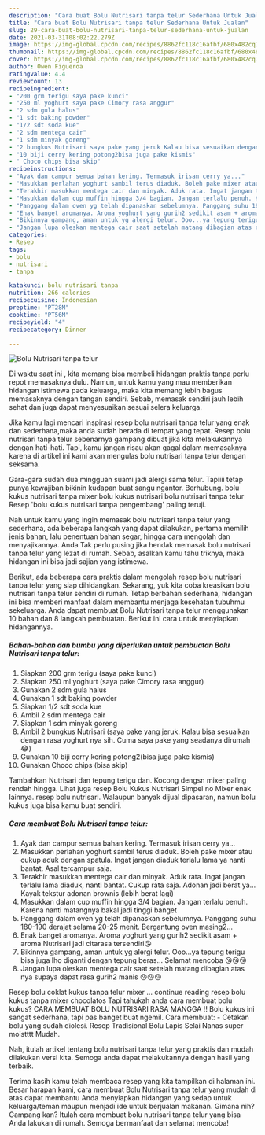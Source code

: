 ```yaml
---
description: "Cara buat Bolu Nutrisari tanpa telur Sederhana Untuk Jualan"
title: "Cara buat Bolu Nutrisari tanpa telur Sederhana Untuk Jualan"
slug: 29-cara-buat-bolu-nutrisari-tanpa-telur-sederhana-untuk-jualan
date: 2021-03-31T08:02:22.279Z
image: https://img-global.cpcdn.com/recipes/8862fc118c16afbf/680x482cq70/bolu-nutrisari-tanpa-telur-foto-resep-utama.jpg
thumbnail: https://img-global.cpcdn.com/recipes/8862fc118c16afbf/680x482cq70/bolu-nutrisari-tanpa-telur-foto-resep-utama.jpg
cover: https://img-global.cpcdn.com/recipes/8862fc118c16afbf/680x482cq70/bolu-nutrisari-tanpa-telur-foto-resep-utama.jpg
author: Owen Figueroa
ratingvalue: 4.4
reviewcount: 13
recipeingredient:
- "200 grm terigu saya pake kunci"
- "250 ml yoghurt saya pake Cimory rasa anggur"
- "2 sdm gula halus"
- "1 sdt baking powder"
- "1/2 sdt soda kue"
- "2 sdm mentega cair"
- "1 sdm minyak goreng"
- "2 bungkus Nutrisari saya pake yang jeruk Kalau bisa sesuaikan dengan rasa yoghurt nya sih Cuma saya pake yang seadanya dirumah "
- "10 biji cerry kering potong2bisa juga pake kismis"
- " Choco chips bisa skip"
recipeinstructions:
- "Ayak dan campur semua bahan kering. Termasuk irisan cerry ya..."
- "Masukkan perlahan yoghurt sambil terus diaduk. Boleh pake mixer atau cukup aduk dengan spatula. Ingat jangan diaduk terlalu lama ya nanti bantat. Asal tercampur saja."
- "Terakhir masukkan mentega cair dan minyak. Aduk rata. Ingat jangan terlalu lama diaduk, nanti bantat. Cukup rata saja. Adonan jadi berat ya... Kayak tekstur adonan brownis (lebih berat lagi)"
- "Masukkan dalam cup muffin hingga 3/4 bagian. Jangan terlalu penuh. Karena nanti matangnya bakal jadi tinggi banget"
- "Panggang dalam oven yg telah dipanaskan sebelumnya. Panggang suhu 180-190 derajat selama 20-25 menit. Bergantung oven masing2..."
- "Enak banget aromanya. Aroma yoghurt yang gurih2 sedikit asam + aroma Nutrisari jadi citarasa tersendiri😘"
- "Bikinnya gampang, aman untuk yg alergi telur. Ooo...ya tepung terigu bisa juga lho diganti dengan tepung beras... Selamat mencoba 😘😘😘"
- "Jangan lupa oleskan mentega cair saat setelah matang dibagian atas nya supaya dapat rasa gurih2 manis 😘😘😘"
categories:
- Resep
tags:
- bolu
- nutrisari
- tanpa

katakunci: bolu nutrisari tanpa 
nutrition: 266 calories
recipecuisine: Indonesian
preptime: "PT28M"
cooktime: "PT56M"
recipeyield: "4"
recipecategory: Dinner

---
```



![Bolu Nutrisari tanpa telur](https://img-global.cpcdn.com/recipes/8862fc118c16afbf/680x482cq70/bolu-nutrisari-tanpa-telur-foto-resep-utama.jpg)

Di waktu  saat ini , kita memang bisa membeli hidangan praktis tanpa perlu repot memasaknya dulu. Namun, untuk kamu yang mau memberikan hidangan istimewa pada keluarga, maka kita memang lebih bagus memasaknya dengan tangan sendiri. Sebab, memasak sendiri jauh lebih sehat dan juga dapat menyesuaikan sesuai selera keluarga.

Jika kamu lagi mencari inspirasi resep bolu nutrisari tanpa telur yang enak dan sederhana,maka anda sudah berada di tempat yang tepat. Resep bolu nutrisari tanpa telur  sebenarnya gampang dibuat jika kita melakukannya dengan hati-hati. Tapi, kamu jangan risau akan gagal dalam memasaknya 
karena di artikel ini kami akan mengulas bolu nutrisari tanpa telur dengan seksama.  

Gara-gara sudah dua mingguan suami jadi alergi sama telur. Tapiiii tetap punya kewajiban bikinin kudapan buat sangu ngantor. Berhubung. bolu kukus nutrisari tanpa mixer bolu kukus nutrisari bolu nutrisari tanpa telur Resep &#39;bolu kukus nutrisari tanpa pengembang&#39; paling teruji.

Nah untuk kamu yang ingin memasak bolu nutrisari tanpa telur yang sederhana, ada beberapa langkah yang dapat dilakukan, pertama memilih jenis bahan, lalu penentuan bahan segar, hingga cara mengolah dan menyajikannya. Anda Tak perlu pusing jika hendak memasak bolu nutrisari tanpa telur yang lezat di rumah. Sebab, asalkan kamu  tahu triknya, maka hidangan ini bisa jadi sajian yang istimewa.

Berikut, ada beberapa cara praktis  dalam mengolah resep bolu nutrisari tanpa telur yang siap dihidangkan. Sekarang, yuk kita coba kreasikan bolu nutrisari tanpa telur sendiri di rumah. Tetap berbahan sederhana, hidangan ini bisa memberi manfaat dalam membantu menjaga kesehatan tubuhmu sekeluarga. Anda dapat membuat Bolu Nutrisari tanpa telur menggunakan 10 bahan dan 8 langkah pembuatan. Berikut ini cara untuk menyiapkan hidangannya.

<!--inarticleads1-->

##### Bahan-bahan dan bumbu yang diperlukan untuk pembuatan Bolu Nutrisari tanpa telur:

1. Siapkan 200 grm terigu (saya pake kunci)
1. Siapkan 250 ml yoghurt (saya pake Cimory rasa anggur)
1. Gunakan 2 sdm gula halus
1. Gunakan 1 sdt baking powder
1. Siapkan 1/2 sdt soda kue
1. Ambil 2 sdm mentega cair
1. Siapkan 1 sdm minyak goreng
1. Ambil 2 bungkus Nutrisari (saya pake yang jeruk. Kalau bisa sesuaikan dengan rasa yoghurt nya sih. Cuma saya pake yang seadanya dirumah 😂)
1. Gunakan 10 biji cerry kering potong2(bisa juga pake kismis)
1. Gunakan  Choco chips (bisa skip)


Tambahkan Nutrisari dan tepung terigu dan. Kocong dengsn mixer paling rendah hingga. Lihat juga resep Bolu Kukus Nutrisari Simpel no Mixer enak lainnya. resep bolu nutrisari. Walaupun banyak dijual dipasaran, namun bolu kukus juga bisa kamu buat sendiri. 

<!--inarticleads2-->

##### Cara membuat Bolu Nutrisari tanpa telur:

1. Ayak dan campur semua bahan kering. Termasuk irisan cerry ya...
1. Masukkan perlahan yoghurt sambil terus diaduk. Boleh pake mixer atau cukup aduk dengan spatula. Ingat jangan diaduk terlalu lama ya nanti bantat. Asal tercampur saja.
1. Terakhir masukkan mentega cair dan minyak. Aduk rata. Ingat jangan terlalu lama diaduk, nanti bantat. Cukup rata saja. Adonan jadi berat ya... Kayak tekstur adonan brownis (lebih berat lagi)
1. Masukkan dalam cup muffin hingga 3/4 bagian. Jangan terlalu penuh. Karena nanti matangnya bakal jadi tinggi banget
1. Panggang dalam oven yg telah dipanaskan sebelumnya. Panggang suhu 180-190 derajat selama 20-25 menit. Bergantung oven masing2...
1. Enak banget aromanya. Aroma yoghurt yang gurih2 sedikit asam + aroma Nutrisari jadi citarasa tersendiri😘
1. Bikinnya gampang, aman untuk yg alergi telur. Ooo...ya tepung terigu bisa juga lho diganti dengan tepung beras... Selamat mencoba 😘😘😘
1. Jangan lupa oleskan mentega cair saat setelah matang dibagian atas nya supaya dapat rasa gurih2 manis 😘😘😘


Resep bolu coklat kukus tanpa telur mixer … continue reading resep bolu kukus tanpa mixer chocolatos Tapi tahukah anda cara membuat bolu kukus? CARA MEMBUAT BOLU NUTRISARI RASA MANGGA !! Bolu kukus ini sangat sederhana, tapi pas banget buat ngemil. Cara membuat: - Cetakan bolu yang sudah diolesi. Resep Tradisional Bolu Lapis Selai Nanas super moistttt Mudah. 

Nah, itulah artikel tentang  bolu nutrisari tanpa telur  yang praktis dan mudah dilakukan versi kita. Semoga anda dapat melakukannya dengan hasil yang terbaik. 

Terima kasih kamu telah membaca resep yang kita tampilkan di halaman ini. Besar harapan kami, cara membuat  Bolu Nutrisari tanpa telur yang mudah di atas dapat membantu Anda menyiapkan hidangan yang sedap untuk keluarga/teman maupun menjadi ide untuk berjualan makanan. Gimana nih? Gampang kan? Itulah cara membuat bolu nutrisari tanpa telur yang bisa Anda lakukan di rumah. Semoga bermanfaat dan selamat mencoba!


